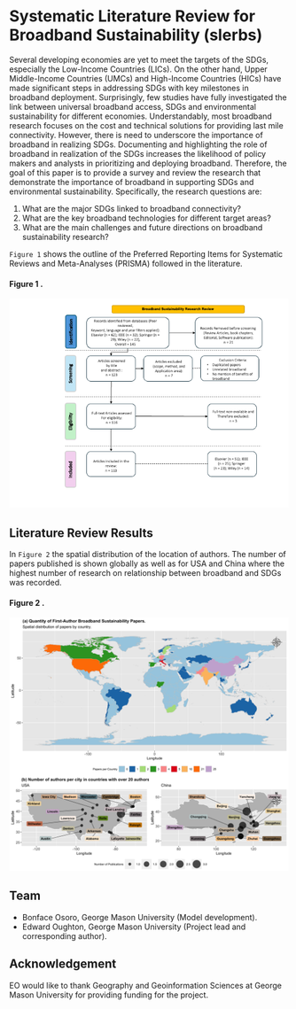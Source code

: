 # Systematic Literature Review for Broadband Sustainability (slerbs) 

Several developing economies are yet to meet the targets of the SDGs, especially 
the Low-Income Countries (LICs). On the other hand, Upper Middle-Income Countries 
(UMCs) and High-Income Countries (HICs) have made significant steps in addressing 
SDGs with key milestones in broadband deployment. Surprisingly, few studies have 
fully investigated the link between universal broadband access, SDGs and environmental 
sustainability for different economies. Understandably, most broadband research focuses 
on the cost and technical solutions for providing last mile connectivity. However, there 
is need to underscore the importance of broadband in realizing SDGs. Documenting and 
highlighting the role of broadband in realization of the SDGs increases the likelihood 
of policy makers and analysts in prioritizing and deploying broadband. Therefore, the 
goal of this paper is to provide a survey and review the research that demonstrate the 
importance of broadband in supporting SDGs and environmental sustainability. 
Specifically, the research questions are:

1.	What are the major SDGs linked to broadband connectivity?
2.	What are the key broadband technologies for different target areas?
3.	What are the main challenges and future directions on broadband sustainability research?

 `Figure 1` shows the outline of the Preferred Reporting Items for Systematic 
 Reviews and Meta-Analyses (PRISMA) followed in the literature.  

#### Figure 1 .
<p align="center">
  <img src="/docs/flowchart.png" />
</p>

## Literature Review Results
In `Figure 2` the spatial distribution of the location of authors. The number 
of papers published is shown globally as well as for USA and China where the highest 
number of research on relationship between broadband and SDGs was recorded. 

#### Figure 2 .
<p align="center">
  <img src="/docs/author_maps.png" />
</p>

## Team
- Bonface Osoro, George Mason University (Model development).
- Edward Oughton, George Mason University (Project lead and corresponding 
author).

Acknowledgement
---------------
EO would like to thank Geography and Geoinformation Sciences at George Mason 
University for providing funding for the project. 